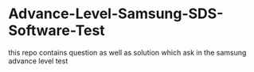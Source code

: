 # Advance-Level-Samsung-SDS-Software-Test
this repo contains question as well as solution which ask in the samsung advance level test
